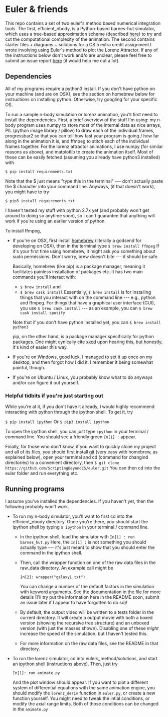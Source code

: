 # Euler & friends

This repo contains a set of two euler's method based numerical
integration tools.  The first, efficient\_nbody, is a Python-based
barnes-hut simulator, which uses a tree-based approximation scheme
(described [here](http://www.cs.princeton.edu/courses/archive/fall03/cs126/assignments/barnes-hut.html)) to try and cut the computational complexity of
the animation.  The second contains starter files + diagrams +
solutions for a CS 5 extra credit assignment I wrote involving using
Euler's method to plot the Lorenz Attractor.  If any of the
instructions below don't work and/o are unclear, please  feel free to
submit an issue
report [here](https://github.com/ScriptingBeyondCS/euler/issues) (it
would help me out a lot).

## Dependencies

All of my programs require a python3 install.  If you don't have
python on your machine (and are on OSX), see the section on homebrew
below for instructions on installing python.  Otherwise, try googling
for your specific OS.

To run a sample n-body simulation or lorenz animation, you'll first
need to install the dependencies.  First, a brief overview of the
stuff I'm using: my n-body program uses numpy to store most of the
internal data as nice arrays, PIL (python image library / pillow) to
draw each of the individual frames, progressbar2 so that you can tell
how fast your program is going / how far along in the animation it is,
and ffmpeg to stitch each of the individual frames together.  For the
lorenz attractor animations, I use numpy (for similar reasons as
above), and matplotlib to create the animation itself.  Most of these
can be easily fetched (assuming you already have python3 installed)
with

```$ pip install requirements.txt```

Note that the $ just means "type this in the terminal" --- don't
actually paste the $ character into your command line.  Anyways, (if
that doesn't work), you might have to try


```$ pip3 install requirements.txt```

I haven't tested my stuff with python 2.7x yet (and probably won't get
around to doing so anytime soon), so I can't guarantee that anything
will work if you're using an earlier version of python.

To install ffmpeg,
 + If you're on OSX, first install [homebrew](https://brew.sh/) (literally a godsend
   for developing on OSX), then in the terminal type
   ```$ brew install ffmpeg```
   If it's your first time using homebrew, it might ask you something
   about sudo permissions.  Don't worry, brew doesn't bite --- it
   should be safe.

   Basically, homebrew (like pip) is a package manager, meaning it
   facilitates painless installation of packages etc.  It has two main
   commands you'll interact with:
   - ```$ brew install``` and
   - ```$ brew cask install```
   Essentially, ```$ brew install``` is for installing things that you
   interact with on the command line --- e.g., python and ffmpeg.  For
   things that have a graphical user interface (GUI), you use ```$
   brew cask install``` --- as an example, you can ```$ brew cask
   install spotify```

   Note that if you don't have python installed yet, you can ```$ brew
   install python3 ```

   pip, on the other hand, is a package manager specifically for
   python packages.  One might cynically cite [xkcd](https://xkcd.com/927/) upon
   hearing this, but honestly, it's kind of easier this way.

 + If you're on Windows, good luck.  I managed to set it up once on my
   desktop, and then forgot how I did it.  I remember it being
   somewhat painful, though.

 + If you're on Ubuntu / Linux, you probably know what to do anyways
   and/or can figure it out yourself.

### Helpful tidbits if you're just starting out
While you're at it, if you don't have it already, I would highly
recommend interacting with python through the ipython shell.  To get
it, try

```$ pip install ipython```
Or
```$ pip3 install ipython```

To open the ipython shell, you can just type ```ipython``` in your
terminal / command line.  You should see a friendly green ```In[1]
:``` appear.

Finally, for those who don't know, if you want to quickly clone my
project and all of its files, you should first install [git](https://git-scm.com/book/en/v2/Getting-Started-Installing-Git) (very
easy with homebrew, as explained below), open your terminal and cd
(command for changind directories) to a convenient directory, then
```$ git clone https://github.com/ScriptingBeyondCS/euler.git```
You can then cd into the euler folder and run everything etc.

## Running programs

I assume you've installed the dependencies.  If you haven't yet, then
the following probably won't work.

+ To run my n-body simulator, you'll want to first cd into the
  efficient\_nbody directory.  Once you're there, you should start the
  ipython shell by typing ```$ ipython``` in your terminal / command
  line.

  - In the ipython shell, load the simulator with
    ```In[1] : run barnes_hut.py```
    Here, the ```In[1] :``` is not something you should actually type
    --- it's just meant to show that you should enter the command in
        the ipython shell.

  - Then, call the wrapper function on one of the raw data files in
    the raw\_data directory.  An example call might be

    ```In[2]: wrapper("galaxy1.txt")```

    You can change a number of the default factors in the simulation
    with keyword arguments.  See the documentation in the file for
    more details (I'll try put the information here in the README
    soon, submit an issue later if I appear to have forgotten to do
    so)!

  - By default, the output video will be written to a tests folder in
    the current directory.  It will create a output movie with both a
    boxed version (showing the recursive tree structure) and an
    unboxed version (with just the masses shown).  Disabling one of
    these _might_ increase the speed of the simulation, but I haven't
    tested this.

  - For more information on the raw data files, see the README in that
    directory.

+ To run the lorenz simulator, cd into eulers_method/solutions, and
  start an ipython shell (instructions above).  Then, just try

  ```In[1]: run animate.py```

  And the plot window should appear.  If you want to plot a different
  system of differential equations with the same animation engine, you
  should modify the ```lorenz_deriv``` function in ```euler.py```, or
  create a new function yourself.  You might need to tweak the intial
  conditions, or modify the axial range limits.  Both of those
  conditions can be changed in the ```animate.py```
